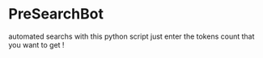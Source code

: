 # PreSearchBot
automated searchs with this python script just enter the tokens count that you want to get !
